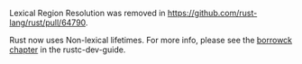 
Lexical Region Resolution was removed in https://github.com/rust-lang/rust/pull/64790.

Rust now uses Non-lexical lifetimes. For more info, please see the [borrowck
chapter][bc] in the rustc-dev-guide.

[bc]: https://rustc-dev-guide.rust-lang.org/borrow_check/region_inference.html
